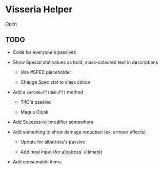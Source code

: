 # Visseria Helper

[Open](https://rewhowe.github.io/visseria_helper/)

## TODO

* Code for everyone's passives

* Show Special stat values as bold, class-coloured text in descriptions

  * Use #SPEC placeholder

  * Change Spec stat to class colour

* Add a `canDebuff(debuff)` method

  * T4O's passive

  * Magus Cloak

* Add Success roll modifier somewhere

* Add something to show damage reduction (ex. armour effects)

  * Update for albatross's passive

  * Add mod input (for albatross' ultimate)

* Add consumable items

